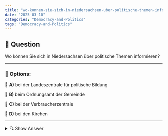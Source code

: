 ```yaml
---
title: "wo-konnen-sie-sich-in-niedersachsen-uber-politische-themen-informieren"
date: "2025-03-10"
categories: "Democracy-and-Politics"
tags: "Democracy-and-Politics"
---
```


## 📌 **Question**

Wo können Sie sich in Niedersachsen über politische Themen informieren?



---

### 📝 **Options:**

🔘 **A)** bei der Landeszentrale für politische Bildung

🔘 **B)** beim Ordnungsamt der Gemeinde

🔘 **C)** bei der Verbraucherzentrale

🔘 **D)** bei den Kirchen

---

<details>
  <summary>🔍 Show Answer</summary>

  <p>
💡  <b>Correct Answer:</b>  a
  </p>
  <p>
    📖<b>Explanation:</b>
    In Niedersachsen gibt es mehrere Anlaufstellen, wo Bürger sich über politische Themen informieren können. Die **Landeszentrale für politische Bildung** bietet umfangreiche Materialien, Veranstaltungen und Bildungsprogramme zu aktuellen politischen Fragen. Im Gegensatz dazu beschäftigt sich das **Ordnungsamt der Gemeinde** hauptsächlich mit lokalen Vorschriften und Sicherheit. Die **Verbraucherzentrale** informiert vor allem über Verbraucherrechte und -schutz, während **die Kirchen** meist ethische und gesellschaftliche Themen behandeln, jedoch nicht im Fokus politischer Bildung stehen. Somit ist die Landeszentrale die zentrale Adresse für politische Informationen in Niedersachsen.
  </p>
</details>
